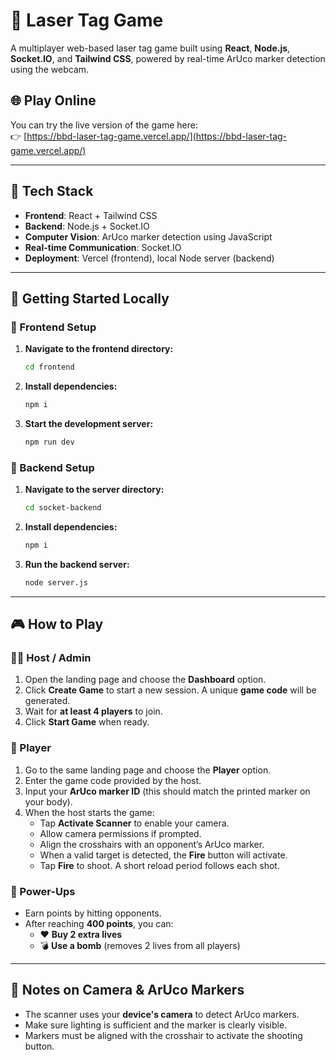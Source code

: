 # 🔫 Laser Tag Game

A multiplayer web-based laser tag game built using **React**, **Node.js**, **Socket.IO**, and **Tailwind CSS**, powered by real-time ArUco marker detection using the webcam.

## 🌐 Play Online

You can try the live version of the game here:  
👉 [https://bbd-laser-tag-game.vercel.app/](https://bbd-laser-tag-game.vercel.app/)

---

## 🧰 Tech Stack

- **Frontend**: React + Tailwind CSS
- **Backend**: Node.js + Socket.IO
- **Computer Vision**: ArUco marker detection using JavaScript
- **Real-time Communication**: Socket.IO
- **Deployment**: Vercel (frontend), local Node server (backend)

---

## 🚀 Getting Started Locally

### 🔧 Frontend Setup

1. **Navigate to the frontend directory:**
   ```bash
   cd frontend
   ```

2. **Install dependencies:**
   ```bash
   npm i
   ```

3. **Start the development server:**
   ```bash
   npm run dev
   ```

### 🔌 Backend Setup

1. **Navigate to the server directory:**
   ```bash
   cd socket-backend
   ```

2. **Install dependencies:**
    ```bash
    npm i
    ```

3. **Run the backend server:**
   ```bash
   node server.js
   ```

---

## 🎮 How to Play

### 🧑‍💻 Host / Admin

1. Open the landing page and choose the **Dashboard** option.
2. Click **Create Game** to start a new session. A unique **game code** will be generated.
3. Wait for **at least 4 players** to join.
4. Click **Start Game** when ready.

### 🧑 Player

1. Go to the same landing page and choose the **Player** option.
2. Enter the game code provided by the host.
3. Input your **ArUco marker ID** (this should match the printed marker on your body).
4. When the host starts the game:
   - Tap **Activate Scanner** to enable your camera.
   - Allow camera permissions if prompted.
   - Align the crosshairs with an opponent’s ArUco marker.
   - When a valid target is detected, the **Fire** button will activate.
   - Tap **Fire** to shoot. A short reload period follows each shot.

### 🔁 Power-Ups

- Earn points by hitting opponents.
- After reaching **400 points**, you can:
  - ❤️ **Buy 2 extra lives**
  - 💣 **Use a bomb** (removes 2 lives from all players)

---

## 📸 Notes on Camera & ArUco Markers

- The scanner uses your **device's camera** to detect ArUco markers.
- Make sure lighting is sufficient and the marker is clearly visible.
- Markers must be aligned with the crosshair to activate the shooting button.

